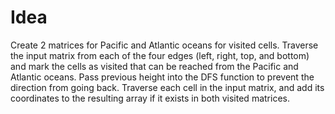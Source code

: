 # Idea

Create 2 matrices for Pacific and Atlantic oceans for visited cells.
Traverse the input matrix from each of the four edges (left, right, top, and bottom) and mark the cells as visited that can be reached from the Pacific and Atlantic oceans.
Pass previous height into the DFS function to prevent the direction from going back.
Traverse each cell in the input matrix, and add its coordinates to the resulting array if it exists in both visited matrices.
